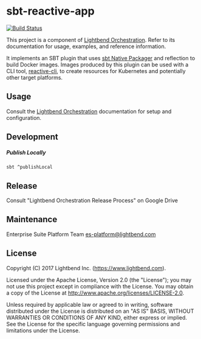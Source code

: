 # sbt-reactive-app

[![Build Status](https://api.travis-ci.org/lightbend/sbt-reactive-app.png?branch=master)](https://travis-ci.org/lightbend/sbt-reactive-app)

This project is a component of [Lightbend Orchestration](https://developer.lightbend.com/docs/lightbend-orchestration/current/). Refer to its documentation for usage, examples, and reference information.

It implements an SBT plugin that uses [sbt Native Packager](https://github.com/sbt/sbt-native-packager) and
reflection to build Docker images. Images produced by this plugin can be used with a CLI tool, [reactive-cli](https://github.com/lightbend/reactive-cli), to create resources for Kubernetes and potentially other target platforms.

## Usage

Consult the [Lightbend Orchestration](https://developer.lightbend.com/docs/lightbend-orchestration/current/) documentation for setup and configuration.

## Development

##### Publish Locally

`sbt ^publishLocal`

## Release

Consult "Lightbend Orchestration Release Process" on Google Drive

## Maintenance

Enterprise Suite Platform Team <es-platform@lightbend.com>

## License

Copyright (C) 2017 Lightbend Inc. (https://www.lightbend.com).

Licensed under the Apache License, Version 2.0 (the "License"); you may not use this project except in compliance with the License. You may obtain a copy of the License at http://www.apache.org/licenses/LICENSE-2.0.

Unless required by applicable law or agreed to in writing, software distributed under the License is distributed on an "AS IS" BASIS, WITHOUT WARRANTIES OR CONDITIONS OF ANY KIND, either express or implied. See the License for the specific language governing permissions and limitations under the License.
